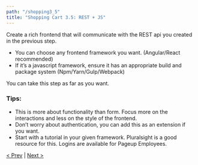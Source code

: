 ```yaml
---
path: "/shopping3_5"
title: "Shopping Cart 3.5: REST + JS"
---
```

Create a rich frontend that will communicate with the REST api you created in the previous step.

- You can choose any frontend framework you want. (Angular/React recommended) 
- If it’s a javascript framework, ensure it has an appropriate build and package system (Npm/Yarn/Gulp/Webpack) 

You can take this step as far as you want.

### Tips:

- This is more about functionality than form. Focus more on the interactions and less on the style of the frontend.  
- Don’t worry about authentication, you can add this as an extension if you want.  
- Start with a tutorial in your given framework. Pluralsight is a good resource for this. Logins are available for Pageup Employees.

[< Prev](../shopping3) | [Next >](../shopping4)